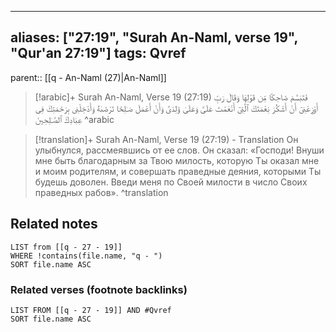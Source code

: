 
---
aliases: ["27:19", "Surah An-Naml, verse 19", "Qur'an 27:19"]
tags: Qvref
---

parent:: [[q - An-Naml (27)|An-Naml]]

> [!arabic]+ Surah An-Naml, Verse 19 (27:19)
> <span class="quran-arabic">فَتَبَسَّمَ ضَاحِكًا مِّن قَوْلِهَا وَقَالَ رَبِّ أَوْزِعْنِىٓ أَنْ أَشْكُرَ نِعْمَتَكَ ٱلَّتِىٓ أَنْعَمْتَ عَلَىَّ وَعَلَىٰ وَٰلِدَىَّ وَأَنْ أَعْمَلَ صَـٰلِحًا تَرْضَىٰهُ وَأَدْخِلْنِى بِرَحْمَتِكَ فِى عِبَادِكَ ٱلصَّـٰلِحِينَ</span>
^arabic

> [!translation]+ Surah An-Naml, Verse 19 (27:19) - Translation
> Он улыбнулся, рассмеявшись от ее слов. Он сказал: «Господи! Внуши мне быть благодарным за Твою милость, которую Ты оказал мне и моим родителям, и совершать праведные деяния, которыми Ты будешь доволен. Введи меня по Своей милости в число Своих праведных рабов».
^translation



## Related notes
```dataview
LIST from [[q - 27 - 19]]
WHERE !contains(file.name, "q - ")
SORT file.name ASC
```

### Related verses (footnote backlinks)
```dataview
LIST FROM [[q - 27 - 19]] AND #Qvref
SORT file.name ASC
```

